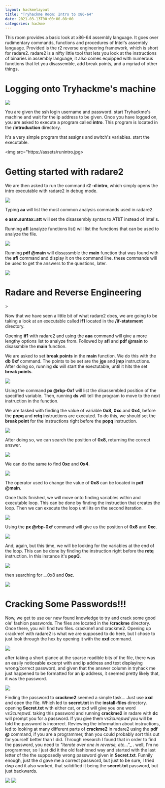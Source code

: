 ```yaml
---
layout: hackmelayout
title: "Tryhackme Room: Intro to x86-64"
date: 2021-03-13T00:00:00-08:00 
categories: hackme
---
```


This room provides a basic look at x86-64 assembly language. It goes over rudimentary commands, functions and procedures of Intel's assembly language. Provided is the r2 reverse engineering framework, which is short for radare2. radare2 is a nifty little tool that lets you look at the instructions of binaries in assembly language, it also comes equipped with numerous functions that let you disassemble, add break points, and a myriad of other things.

<h1>Logging onto Tryhackme's machine</h1>

<img src="https://assets/thmlogin.jpg">

You are given the ssh login username and password. start Tryhackme's machine and wait for the ip address to be given. Once you have logged on, you are asked to execute a program called **intro**. This program is located in the __/introduction__ directory.

It's a very simple program that assigns and switch's variables.
start the executable.

<img  src="https://assets/runintro.jpg>

<h1>Getting started with radare2</h1>

We are then asked to run the command __r2 -d intro__, which simply opens the intro executable with radare2 in debug mode. 

<img src="https://assets/radare2intro.jpg">

Typing __aa__ will list the most common analysis commands used in radare2.

__e asm.suntax=att__ will set the disassembly syntax to AT&T instead of Intel's.

Running __afl__ (analyze functions list) will list the functions that can be used to analyze the file.

<img src="https://assets/afl.jpg">

Running __pdf @main__ will dissassmble the __main__ function that was found with the __afl__ command and display it on the command line. these commands will be used to get the answers to the questions, later.

<img src="https://assets/pdfmain.jpg">

<h1>Radare and Reverse Engineering</h1>>

Now that we have seen a little bit of what radare2 does, we are going to be taking a look at an executable called __if1__ located in the __/if-statement__ directory.

Opening __if1__ with radare2 and using the __aaa__ command will give a more lengthy options list to analyze from. Followed by __afl__ and __pdf @main__ to disassmble the __main__ function.

We are asked to set __break points__ in the __main__ function. We do this with the __db 0xf__ command. The points to be set are the __jge__ and __jmp__ instructions.
After doing so, running __dc__ will start the exectutable, until it hits the set __break points__.

<img src="https://assets/db1.jpg">

Using the command __px @rbp-0xf__ will list the disassembled position of the specified variable.
Then, running __ds__ will tell the program to move to the next instruction in the function. 

We are tasked with finding the value of variable __0x8__, __0xc__ and __0x4__, before the __popq__ and __retq__ instructions are executed. To do this, we should set the __break point__ for the instructions right before the __popq__ instruction.

<img src="https://assets/db3.jpg">

After doing so, we can search the position of __0x8__, returning the correct answer.

<img src="https://assets/db4.jpg">

We can do the same to find __0xc__ and __0x4__.

<img src="https://assets/var1.jpg">

The operator used to change the value of __0x8__ can be located in __pdf @main__.

Once thats finished, we will move onto finding variables within and executable loop. This can be done by finding the instruction that creates the loop. Then we can execute the loop until its on the second iteration.

<img src="https://assets/loop1.jpg">

Using the __px @rbp-0xf__ command will give us the position of __0x8__ and __0xc__.

<img src="https://assets/oxc1.jpg">

And, again, but this time, we will be looking for the variables at the end of the loop. This can be done by finding the instruction right before the __retq__ instruction. In this instance it's __popQ__.

<img src="https://assets/loop2.jpg">

then searching for __0x8 and __0xc__.

<img src="ttps://assets/ox8c.jpg">

<h1>Cracking Some Passwords!!!</h1>

Now, we get to use our new found knowledge to try and crack some good ole' fashion passwords. The files are located in the __/crackme__ directory. Once there, you will find two files. crackme1 and crackme2. Opening up crackme1 with radare2 is what we are supposed to do here, but I chose to just look through the hex by opening it with the __xxd__ command. 

<img src="https://assets/crackme1.jpg">

after taking a short glance at the sparse readible bits of the file, there was an easily noticeable excerpt with and ip address and text displaying wrong/correct password, and given that the answer column in tryhack me just happened to be formatted for an ip address, it seemed pretty likely that, it was the password.

<img src="https://assets/crackme11.jpg">

Finding the password to __crackme2__ seemed a simple task... Just use __xxd__ and open the file. Which led to __secret.txt__ in the __install-files__ directory. opening __Secret.txt__ with either cat, or xxd will give you one word _vs3curepwd_. taking this password and running __crackme2__ in radare with __dc__ will prompt you for a password. If you give them _vs3curepwd_ you will be told the password is incorrect. Reviewing the information about instructions, led to looking at many different parts of __crackme2__ in radare2 using the __pdf @__ command, if you are a programmer, than you could probably sort this out for yourself better than I did. Through research I found that in order to find the password, you need to _"iterate over one in reverse, etc..."__ . well, I'm no programmer, so I just did it the old fashioned way and started with the last letter of the the supposedly wrong password given in __Secret.txt__. Funnily enough, just the d gave me a correct password, but just to be sure, I tried dwp and it also worked, that solidified it being the __secret.txt__ password, but just backwards. 

<img src="https://assets/securepword.jpg">
<img src="https://clamshatter.github.io/assets/securepwordy.jpg">

